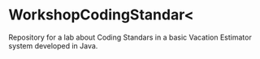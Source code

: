 # WorkshopCodingStandar<
Repository for a lab about Coding Standars in a basic Vacation Estimator system developed in Java.
